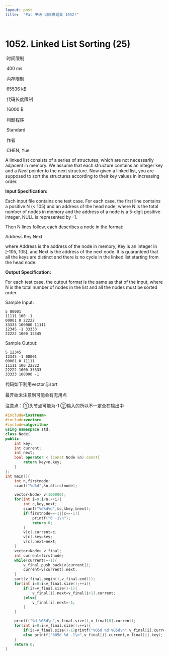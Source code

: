```yaml
---
layout: post
title:  "Pat 甲级 训练真题集 1052!"

---
```

# 1052. Linked List Sorting (25)

​    时间限制  

​    400 ms

​    内存限制  

​    65536 kB

​    代码长度限制  

​    16000 B

​      判题程序    

​      Standard    

​      作者    

​      CHEN, Yue

A linked list consists of a series of structures, which are not necessarily adjacent in memory.  We assume that each structure contains an integer key and a *Next* pointer to the next structure.  Now given a linked list, you are supposed to sort the structures according to their key values in increasing order.

**Input Specification:**

Each input file contains one test case. For each case, the first line contains a positive N (< 105) and an address of the head node, where N is the total number of nodes in memory and the address of a node is a 5-digit positive integer.  NULL is represented by -1.

Then N lines follow, each describes a node in the format:

Address Key Next

where Address is the address of the node in memory, Key is an integer in [-105, 105], and Next is the address of the next node.  It is guaranteed that all the keys are distinct and there is no cycle in the linked list starting from the head node.

**Output Specification:**

For each test case, the output format is the same as that of the input, where N is the total number of nodes in the list and all the nodes must be sorted order.

Sample Input:

```
5 00001
11111 100 -1
00001 0 22222
33333 100000 11111
12345 -1 33333
22222 1000 12345

```

Sample Output:

```
5 12345
12345 -1 00001
00001 0 11111
11111 100 22222
22222 1000 33333
33333 100000 -1
```

代码如下利用vector与sort

最开始未注意到可能会有无用点

注意点：①头节点可能为-1  ②输入的所以不一定全在输出中

```c++
#include<iostream>
#include<vector>
#include<algorithm>
using namespace std;
class Node{
public:
	int key;
	int current;
	int next;
	bool operator < (const Node &n) const{
		return key<n.key;
	}
};
int main(){
	int n,firstnode;
	scanf("%d%d",&n,&firstnode);

	vector<Node> v(100000);
	for(int i=0;i<n;++i){
		int c,key,next;
		scanf("%d%d%d",&c,&key,&next);
		if(firstnode==-1||c==-1){
			printf("0 -1\n"); 
			return 0;
		}
		v[c].current=c;
		v[c].key=key;
		v[c].next=next;
	}
	vector<Node> v_final;
	int current=firstnode;
	while(current!=-1){
		v_final.push_back(v[current]);
		current=v[current].next;
	}
	sort(v_final.begin(),v_final.end());
	for(int i=0;i<v_final.size();++i){
		if(i!=v_final.size()-1){
			v_final[i].next=v_final[i+1].current;
		}else{
			v_final[i].next=-1;
		}
	}

	printf("%d %05d\n",v_final.size(),v_final[0].current);
	for(int i=0;i<v_final.size();++i){
		if(i!=v_final.size()-1)printf("%05d %d %05d\n",v_final[i].current,v_final[i].key,v_final[i].next);
		else printf("%05d %d -1\n",v_final[i].current,v_final[i].key);
	}
	return 0;
}
```
